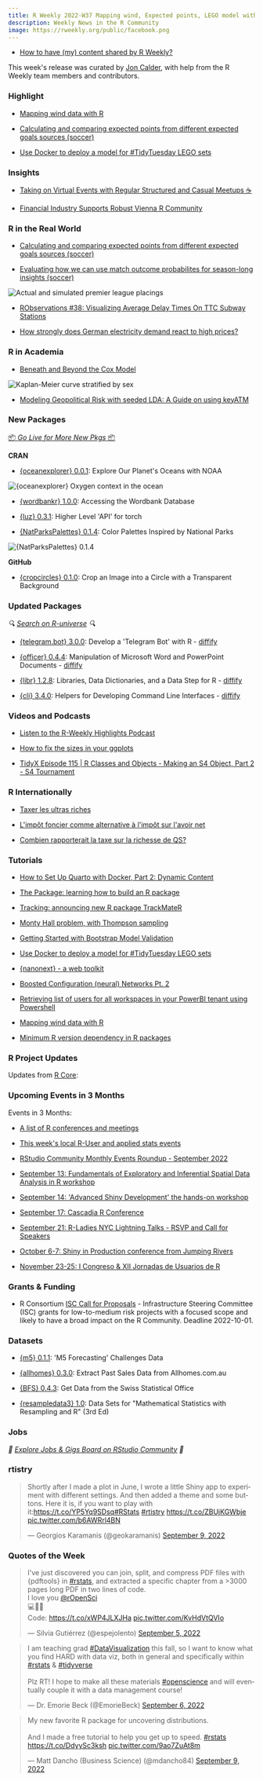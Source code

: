 ```yaml
---
title: R Weekly 2022-W37 Mapping wind, Expected points, LEGO model with Docker
description: Weekly News in the R Community
image: https://rweekly.org/public/facebook.png
---
```


+ [How to have (my) content shared by R Weekly?](https://github.com/rweekly/rweekly.org#how-to-have-my-content-shared-by-r-weekly)

This week's release was curated by [Jon Calder](https://twitter.com/jonmcalder), with help from the R Weekly team members and contributors.

### Highlight

+ [Mapping wind data with R](https://milospopovic.net/mapping-wind-data-in-r/)

+ [Calculating and comparing expected points from different expected goals sources (soccer)](https://tonyelhabr.rbind.io/post/epl-xpts-simulation-1/)

+ [Use Docker to deploy a model for #TidyTuesday LEGO sets](https://juliasilge.com/blog/lego-sets/)

### Insights

+ [Taking on Virtual Events with Regular Structured and Casual Meetups ☕️](https://www.r-consortium.org/blog/2022/09/08/taking-on-virtual-events-cleveland-r)

+ [Financial Industry Supports Robust Vienna R Community](https://www.r-consortium.org/blog/2022/09/06/financial-industry-supports-robust-vienna-r-community)

### R in the Real World

+ [Calculating and comparing expected points from different expected goals sources (soccer)](https://tonyelhabr.rbind.io/post/epl-xpts-simulation-1/)

+ [Evaluating how we can use match outcome probabilites for season-long insights (soccer)](https://tonyelhabr.rbind.io/post/epl-xpts-simulation-2/)

![Actual and simulated premier league placings](https://raw.githubusercontent.com/rweekly/image/master/2022/W37/sim_placings.png)

+ [RObservations #38: Visualizing Average Delay Times On TTC Subway Stations](https://bensstats.wordpress.com/2022/09/05/robservations-38-visualizing-average-delay-times-on-ttc-subway-stations/)

+ [How strongly does German electricity demand react to high prices?](http://skranz.github.io//r/2022/09/07/DemandElasticityGermanElectricity.html)

### R in Academia

+ [Beneath and Beyond the Cox Model](https://rviews.rstudio.com/2022/09/06/deep-survival/)

![Kaplan-Meier curve stratified by sex](https://raw.githubusercontent.com/rweekly/image/master/2022/W37/kaplan_meier_curve_by_sex.png)

+ [Modeling Geopolitical Risk with seeded LDA: A Guide on using keyATM](https://www.ds-econ.com/seeded-lda/)

### New Packages

<p class="added-hostname"><a href="https://rweekly.org/live" target="_blank" class="externalLink">📦 <i>Go Live for More New Pkgs</i> 📦</a></p>

**CRAN**

+ [{oceanexplorer} 0.0.1](https://cran.r-project.org/package=oceanexplorer): Explore Our Planet's Oceans with NOAA

![{oceanexplorer} Oxygen context in the ocean](https://raw.githubusercontent.com/rweekly/image/master/2022/W37/ocean_o2_content.png)

+ [{wordbankr} 1.0.0](https://cran.r-project.org/package=wordbankr): Accessing the Wordbank Database

+ [{luz} 0.3.1](https://cran.r-project.org/package=luz): Higher Level 'API' for torch

+ [{NatParksPalettes} 0.1.4](https://cran.r-project.org/package=NatParksPalettes): Color Palettes Inspired by National Parks

![{NatParksPalettes} 0.1.4](https://raw.githubusercontent.com/rweekly/image/master/2022/W37/Acadia.png)

**GitHub**

+ [{cropcircles} 0.1.0](https://github.com/doehm/cropcircles): Crop an Image into a Circle with a Transparent Background

### Updated Packages

<i>🔍 [Search on R-universe](https://r-universe.dev/search/) 🔍</i>

+ [{telegram.bot} 3.0.0](https://cran.r-project.org/package=telegram.bot): Develop a 'Telegram Bot' with R - [diffify](https://diffify.com/R/telegram.bot)

+ [{officer} 0.4.4](https://cran.r-project.org/package=officer): Manipulation of Microsoft Word and PowerPoint Documents - [diffify](https://diffify.com/R/officer)

+ [{libr} 1.2.8](https://cran.r-project.org/package=libr): Libraries, Data Dictionaries, and a Data Step for R - [diffify](https://diffify.com/R/libr)

+ [{cli} 3.4.0](https://cran.r-project.org/package=cli): Helpers for Developing Command Line Interfaces - [diffify](https://diffify.com/R/cli)

### Videos and Podcasts

+ [Listen to the R-Weekly Highlights Podcast](https://rweekly.fireside.fm/)

+ [How to fix the sizes in your ggplots](https://www.youtube.com/watch?v=7kWW8rkpfqc)

+ [TidyX Episode 115 | R Classes and Objects - Making an S4 Object, Part 2 - S4 Tournament](https://www.youtube.com/watch?v=ktlJJHlR0Ck)

### R Internationally

+ [Taxer les ultras riches](https://www.simoncoulombe.com/2022/09/ultra-riches/)

+ [L'impôt foncier comme alternative à l'impôt sur l'avoir net](https://www.simoncoulombe.com/2022/09/impot-foncier/)

+ [Combien rapporterait la taxe sur la richesse de QS?](https://www.simoncoulombe.com/2022/09/combien-taxe-richesse/)

### Tutorials

+ [How to Set Up Quarto with Docker, Part 2: Dynamic Content](https://hosting.analythium.io/how-to-set-up-quarto-with-docker-part-2-dynamic-content/?utm_source=rweekly&utm_medium=web&utm_campaign=2022-W37)

+ [The Package: learning how to build an R package](https://quantixed.org/2022/09/06/the-package-learning-how-to-build-an-r-package/)

+ [Tracking: announcing new R package TrackMateR](https://quantixed.org/2022/09/05/tracking-announcing-new-r-package-trackmater/)

+ [Monty Hall problem, with Thompson sampling](https://freakonometrics.hypotheses.org/64824)

+ [Getting Started with Bootstrap Model Validation](https://data.library.virginia.edu/getting-started-with-bootstrap-model-validation/)

+ [Use Docker to deploy a model for #TidyTuesday LEGO sets](https://juliasilge.com/blog/lego-sets/)

+ [{nanonext} - a web toolkit](https://shikokuchuo.net/posts/19-nanonext-webtools)

+ [Boosted Configuration (neural) Networks Pt. 2](https://thierrymoudiki.github.io/blog/2022/09/03/r/boosted-configuration-networks-pt2)

+ [Retrieving list of users for all workspaces in your PowerBI tenant using Powershell](https://tomaztsql.wordpress.com/2022/09/03/retrieving-list-of-users-for-all-workspaces-in-your-powerbi-tenant-using-powershell/)

+ [Mapping wind data with R](https://milospopovic.net/mapping-wind-data-in-r/)

+ [Minimum R version dependency in R packages](https://blog.r-hub.io/2022/09/12/r-dependency/)

<!--<div class="post-more-begin></div><div class="post-more-end"></div>-->

### R Project Updates

Updates from [R Core](http://developer.r-project.org/blosxom.cgi/R-devel/NEWS):

### Upcoming Events in 3 Months

Events in 3 Months:

+ [A list of R conferences and meetings](https://jumpingrivers.github.io/meetingsR/events.html)

+ [This week's local R-User and applied stats events](https://community.rstudio.com/c/irl)

+ [RStudio Community Monthly Events Roundup - September 2022](https://www.rstudio.com/blog/rstudio-community-monthly-events-roundup-september-2022/)

+ [September 13: Fundamentals of Exploratory and Inferential Spatial Data Analysis in R workshop](https://r-posts.com/fundamentals-of-exploratory-and-inferential-spatial-data-analysis-in-r-workshop/)

+ [September 14: 'Advanced Shiny Development' the hands-on workshop](https://mirai-solutions.ch/news/2022/08/19/announce-shiny3-ws/)

+ [September 17: Cascadia R Conference](https://hopin.com/events/r-cascadia)

+ [September 21: R-Ladies NYC Lightning Talks - RSVP and Call for Speakers](https://www.meetup.com/rladies-newyork/events/287520144/)

+ [October 6-7: Shiny in Production conference from Jumping Rivers](https://shiny-in-production.jumpingrivers.com/)

+ [November 23-25: I Congreso & XII Jornadas de Usuarios de R](http://r-es.org/12jr/)

### Grants & Funding

+ R Consortium [ISC Call for Proposals](https://www.r-consortium.org/all-projects/call-for-proposals) - Infrastructure Steering Committee (ISC) grants for low-to-medium risk projects with a focused scope and likely to have a broad impact on the R Community. Deadline 2022-10-01.

### Datasets

+ [{m5} 0.1.1](https://cran.r-project.org/package=m5): 'M5 Forecasting' Challenges Data

+ [{allhomes} 0.3.0](https://cran.r-project.org/package=allhomes): Extract Past Sales Data from Allhomes.com.au

+ [{BFS} 0.4.3](https://cran.r-project.org/package=BFS): Get Data from the Swiss Statistical Office

+ [{resampledata3} 1.0](https://cran.r-project.org/package=resampledata3): Data Sets for "Mathematical Statistics with Resampling and R"
(3rd Ed)

### Jobs

<i>💼 [Explore Jobs & Gigs Board on RStudio Community](https://community.rstudio.com/c/jobs/) 💼</i>

### rtistry

<blockquote class="twitter-tweet"><p lang="en" dir="ltr">Shortly after I made a plot in June, I wrote a little Shiny app to experiment with different settings. And then added a theme and some buttons. Here it is, if you want to play with it:<a href="https://t.co/YP5Yq9SDsq">https://t.co/YP5Yq9SDsq</a><a href="https://twitter.com/hashtag/RStats?src=hash&amp;ref_src=twsrc%5Etfw">#RStats</a> <a href="https://twitter.com/hashtag/rtistry?src=hash&amp;ref_src=twsrc%5Etfw">#rtistry</a> <a href="https://t.co/ZBUjKGWbje">https://t.co/ZBUjKGWbje</a> <a href="https://t.co/b6AWRrl4BN">pic.twitter.com/b6AWRrl4BN</a></p>&mdash; Georgios Karamanis (@geokaramanis) <a href="https://twitter.com/geokaramanis/status/1568170549867696128?ref_src=twsrc%5Etfw">September 9, 2022</a></blockquote> <script async src="https://platform.twitter.com/widgets.js" charset="utf-8"></script>

### Quotes of the Week

<blockquote class="twitter-tweet"><p lang="en" dir="ltr">I&#39;ve just discovered you can join, split, and compress PDF files with {pdftools} in <a href="https://twitter.com/hashtag/rstats?src=hash&amp;ref_src=twsrc%5Etfw">#rstats</a>, and extracted a specific chapter from a &gt;3000 pages long PDF in two lines of code.<br>I love you <a href="https://twitter.com/rOpenSci?ref_src=twsrc%5Etfw">@rOpenSci</a><br>💻🤖💜<br>Code: <a href="https://t.co/xWP4JLXJHa">https://t.co/xWP4JLXJHa</a> <a href="https://t.co/KvHdVtQVIo">pic.twitter.com/KvHdVtQVIo</a></p>&mdash; Silvia Gutiérrez (@espejolento) <a href="https://twitter.com/espejolento/status/1566819940040048644?ref_src=twsrc%5Etfw">September 5, 2022</a></blockquote> <script async src="https://platform.twitter.com/widgets.js" charset="utf-8"></script>

<blockquote class="twitter-tweet"><p lang="en" dir="ltr">I am teaching grad <a href="https://twitter.com/hashtag/DataVisualization?src=hash&amp;ref_src=twsrc%5Etfw">#DataVisualization</a> this fall, so I want to know what you find HARD with data viz, both in general and specifically within <a href="https://twitter.com/hashtag/rstats?src=hash&amp;ref_src=twsrc%5Etfw">#rstats</a> &amp; <a href="https://twitter.com/hashtag/tidyverse?src=hash&amp;ref_src=twsrc%5Etfw">#tidyverse</a> <br><br>Plz RT! I hope to make all these materials <a href="https://twitter.com/hashtag/openscience?src=hash&amp;ref_src=twsrc%5Etfw">#openscience</a> and will eventually couple it with a data management course!</p>&mdash; Dr. Emorie Beck (@EmorieBeck) <a href="https://twitter.com/EmorieBeck/status/1567127982954594304?ref_src=twsrc%5Etfw">September 6, 2022</a></blockquote> <script async src="https://platform.twitter.com/widgets.js" charset="utf-8"></script>

<blockquote class="twitter-tweet"><p lang="en" dir="ltr">My new favorite R package for uncovering distributions. <br><br>And I made a free tutorial to help you get up to speed. <a href="https://twitter.com/hashtag/rstats?src=hash&amp;ref_src=twsrc%5Etfw">#rstats</a> <a href="https://t.co/DdyySc3ksh">https://t.co/DdyySc3ksh</a> <a href="https://t.co/9ao7ZuAt8m">pic.twitter.com/9ao7ZuAt8m</a></p>&mdash; Matt Dancho (Business Science) (@mdancho84) <a href="https://twitter.com/mdancho84/status/1568348096257466369?ref_src=twsrc%5Etfw">September 9, 2022</a></blockquote> <script async src="https://platform.twitter.com/widgets.js" charset="utf-8"></script>
